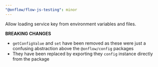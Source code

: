 ```yaml
---
"@onflow/flow-js-testing": minor
---
```


Allow loading service key from environment variables and files.

**BREAKING CHANGES**

- `getConfigValue` and `set` have been removed as these were just a confusing abstraction above the `@onflow/config` packages
- They have been replaced by exporting they `config` instance directly from the package
